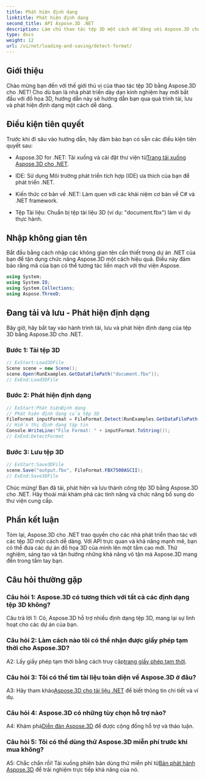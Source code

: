 ```yaml
---
title: Phát hiện định dạng
linktitle: Phát hiện định dạng
second_title: API Aspose.3D .NET
description: Làm chủ thao tác tệp 3D một cách dễ dàng với Aspose.3D cho .NET. Tải, lưu và phát hiện các định dạng một cách liền mạch.
type: docs
weight: 12
url: /vi/net/loading-and-saving/detect-format/
---
```

## Giới thiệu

Chào mừng bạn đến với thế giới thú vị của thao tác tệp 3D bằng Aspose.3D cho .NET! Cho dù bạn là nhà phát triển dày dạn kinh nghiệm hay mới bắt đầu với đồ họa 3D, hướng dẫn này sẽ hướng dẫn bạn qua quá trình tải, lưu và phát hiện định dạng một cách dễ dàng.

## Điều kiện tiên quyết

Trước khi đi sâu vào hướng dẫn, hãy đảm bảo bạn có sẵn các điều kiện tiên quyết sau:

-  Aspose.3D for .NET: Tải xuống và cài đặt thư viện từ[Trang tải xuống Aspose.3D cho .NET](https://releases.aspose.com/3d/net/).

- IDE: Sử dụng Môi trường phát triển tích hợp (IDE) ưa thích của bạn để phát triển .NET.

- Kiến thức cơ bản về .NET: Làm quen với các khái niệm cơ bản về C# và .NET framework.

- Tệp Tài liệu: Chuẩn bị tệp tài liệu 3D (ví dụ: "document.fbx") làm ví dụ thực hành.

## Nhập không gian tên

Bắt đầu bằng cách nhập các không gian tên cần thiết trong dự án .NET của bạn để tận dụng chức năng Aspose.3D một cách hiệu quả. Điều này đảm bảo rằng mã của bạn có thể tương tác liền mạch với thư viện Aspose.

```csharp
using System;
using System.IO;
using System.Collections;
using Aspose.ThreeD;
```

## Đang tải và lưu - Phát hiện định dạng

Bây giờ, hãy bắt tay vào hành trình tải, lưu và phát hiện định dạng của tệp 3D bằng Aspose.3D cho .NET.

### Bước 1: Tải tệp 3D

```csharp
// ExStart:Load3DFile
Scene scene = new Scene();
scene.Open(RunExamples.GetDataFilePath("document.fbx"));
// ExEnd:Load3DFile
```

### Bước 2: Phát hiện định dạng

```csharp
// ExStart:Phát hiệnĐịnh dạng
// Phát hiện định dạng của tệp 3D
FileFormat inputFormat = FileFormat.Detect(RunExamples.GetDataFilePath("document.fbx"));
// Hiển thị định dạng tập tin
Console.WriteLine("File Format: " + inputFormat.ToString());
// ExEnd:DetectFormat
```

### Bước 3: Lưu tệp 3D

```csharp
// ExStart:Save3DFile
scene.Save("output.fbx", FileFormat.FBX7500ASCII);
// ExEnd:Save3DFile
```

Chúc mừng! Bạn đã tải, phát hiện và lưu thành công tệp 3D bằng Aspose.3D cho .NET. Hãy thoải mái khám phá các tính năng và chức năng bổ sung do thư viện cung cấp.

## Phần kết luận

Tóm lại, Aspose.3D cho .NET trao quyền cho các nhà phát triển thao tác với các tệp 3D một cách dễ dàng. Với API trực quan và khả năng mạnh mẽ, bạn có thể đưa các dự án đồ họa 3D của mình lên một tầm cao mới. Thử nghiệm, sáng tạo và tận hưởng những khả năng vô tận mà Aspose.3D mang đến trong tầm tay bạn.

## Câu hỏi thường gặp

### Câu hỏi 1: Aspose.3D có tương thích với tất cả các định dạng tệp 3D không?

Câu trả lời 1: Có, Aspose.3D hỗ trợ nhiều định dạng tệp 3D, mang lại sự linh hoạt cho các dự án của bạn.

### Câu hỏi 2: Làm cách nào tôi có thể nhận được giấy phép tạm thời cho Aspose.3D?

 A2: Lấy giấy phép tạm thời bằng cách truy cập[trang giấy phép tạm thời](https://purchase.aspose.com/temporary-license/).

### Câu hỏi 3: Tôi có thể tìm tài liệu toàn diện về Aspose.3D ở đâu?

 A3: Hãy tham khảo[Aspose.3D cho tài liệu .NET](https://reference.aspose.com/3d/net/) để biết thông tin chi tiết và ví dụ.

### Câu hỏi 4: Aspose.3D có những tùy chọn hỗ trợ nào?

 A4: Khám phá[Diễn đàn Aspose.3D](https://forum.aspose.com/c/3d/18) để được cộng đồng hỗ trợ và thảo luận.

### Câu hỏi 5: Tôi có thể dùng thử Aspose.3D miễn phí trước khi mua không?

 A5: Chắc chắn rồi! Tải xuống phiên bản dùng thử miễn phí từ[Bản phát hành Aspose.3D](https://releases.aspose.com/) để trải nghiệm trực tiếp khả năng của nó.